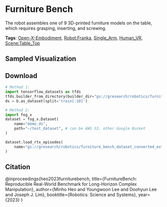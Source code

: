 # Furniture Bench

The robot assembles one of 9 3D-printed furniture models on the table, which requires grasping, inserting, and screwing.

**Tags**: [Open-X-Embodiment](./pages/tags/Open-X-Embodiment.md), [Robot:Franka](./pages/tags/Robot:Franka.md), [Single_Arm](./pages/tags/Single_Arm.md), [Human_VR](./pages/tags/Human_VR.md), [Scene:Table_Top](./pages/tags/Scene:Table_Top.md)

## Sampled Visualization



## Download


```python
# Method 1: 
import tensorflow_datasets as tfds
tfds.builder_from_directory(builder_dir="gs://gresearch/robotics/furniture_bench_dataset_converted_externally_to_rlds/0.1.0")
ds = b.as_dataset(split='train[:10]')

# Method 2:
import fog_x
dataset = fog_x.Dataset(
    name="demo_ds",
    path="~/test_dataset", # can be AWS S3, other Google Bucket
)  

dataset.load_rtx_episodes(
    name="gs://gresearch/robotics/furniture_bench_dataset_converted_externally_to_rlds/0.1.0",
)
```


## Citation

@inproceedings{heo2023furniturebench,
  title={FurnitureBench: Reproducible Real-World Benchmark for Long-Horizon Complex Manipulation},
  author={Minho Heo and Youngwoon Lee and Doohyun Lee and Joseph J. Lim},
  booktitle={Robotics: Science and Systems},
  year={2023}
}
